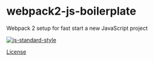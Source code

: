 # webpack2-js-boilerplate
Webpack 2 setup for fast start a new JavaScript project

[![js-standard-style](https://cdn.rawgit.com/feross/standard/master/badge.svg)](http://standardjs.com)

[License](https://raw.githubusercontengitt.com/stylelint/stylelint/master/LICENSE)